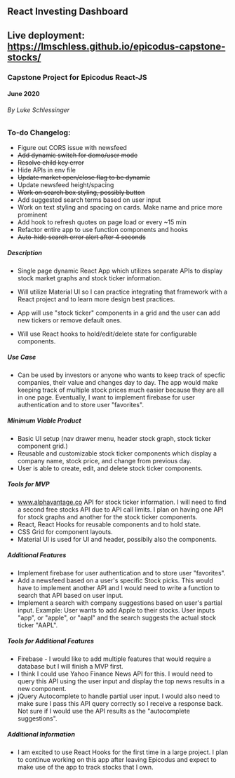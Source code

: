 ## React Investing Dashboard 
## Live deployment: https://lmschless.github.io/epicodus-capstone-stocks/
### Capstone Project for Epicodus React-JS
#### June 2020

###### By Luke Schlessinger

### To-do Changelog: 
* Figure out CORS issue with newsfeed
* ~~Add dynamic switch for demo/user mode~~
* ~~Resolve child key error~~
* Hide APIs in env file
* ~~Update market open/close flag to be dynamic~~
* Update newsfeed height/spacing
* ~~Work on search box styling, possibly button~~
* Add suggested search terms based on user input
* Work on text styling and spacing on cards. Make name and price more prominent
* Add hook to refresh quotes on page load or every ~15 min
* Refactor entire app to use function components and hooks
* ~~Auto-hide search error alert after 4 seconds~~


##### Description
* Single page dynamic React App which utilizes separate APIs to display stock market graphs and stock ticker information. 

* Will utilize Material UI so I can practice integrating that framework with a React project and to learn more design best practices. 

* App will use "stock ticker" components in a grid and the user can add new tickers or remove default ones. 

* Will use React hooks to hold/edit/delete state for configurable components. 

##### Use Case
* Can be used by investors or anyone who wants to keep track of specfic companies, their value and changes day to day. The app would make keeping track of multiple stock prices much easier because they are all in one page. Eventually, I want to implement firebase for user authentication and to store user "favorites".


##### Minimum Viable Product
 * Basic UI setup (nav drawer menu, header stock graph, stock ticker component grid.)
 * Reusable and customizable stock ticker components which display a company name, stock price, and change from previous day. 
 * User is able to create, edit, and delete stock ticker components. 

##### Tools for MVP
 * www.alphavantage.co API for stock ticker information. I will need to find a second free stocks API due to API call limits. I plan on having one API for stock graphs and another for the stock ticker components.
 * React, React Hooks for reusable components and to hold state.
 * CSS Grid for component layouts.
 * Material UI is used for UI and header, possibily also the components.

##### Additional Features
 * Implement firebase for user authentication and to store user "favorites".
 * Add a newsfeed based on a user's specific Stock picks. This would have to implement another API and I would need to write a function to search that API based on user input. 
 * Implement a search with company suggestions based on user's partial input. Example: User wants to add Apple to their stocks. User inputs "app", or "apple", or "aapl" and the search suggests the actual stock ticker "AAPL".

##### Tools for Additional Features
 * Firebase - I would like to add multiple features that would require a database but I will finish a MVP first.
 * I think I could use Yahoo Finance News API for this. I would need to query this API using the user input and display the top news results in a new component. 
 * jQuery Autocomplete to handle partial user input. I would also need to make sure I pass this API query correctly so I receive a response back. Not sure if I would use the API results as the "autocomplete suggestions". 

##### Additional Information
* I am excited to use React Hooks for the first time in a large project. I plan to continue working on this app after leaving Epicodus and expect to make use of the app to track stocks that I own. 
